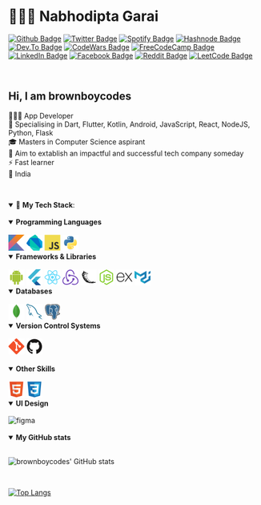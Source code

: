 # 👨🏽‍💻 Nabhodipta Garai

[![Github Badge](https://img.shields.io/badge/GitHub-100000?style=for-the-badge&logo=github&logoColor=white)](https://github.com/brownboycodes)
[![Twitter Badge](https://img.shields.io/badge/Twitter-1DA1F2?style=for-the-badge&logo=twitter&logoColor=white)](https://www.twitter.com/brownboycodes)
[![Spotify Badge](https://img.shields.io/badge/Spotify-1ED760?&style=for-the-badge&logo=spotify&logoColor=white)](https://open.spotify.com/user/xuasyfq18dyjd5cseboww227c)
[![Hashnode Badge](https://img.shields.io/badge/Hashnode-2962FF?style=for-the-badge&logo=hashnode&logoColor=white)](https://brownboycodes.hashnode.dev/)
[![Dev.To Badge](https://img.shields.io/badge/dev.to-0A0A0A?style=for-the-badge&logo=dev.to&logoColor=white)](https://dev.to/brownboycodes)
[![CodeWars Badge](https://img.shields.io/badge/Codewars-B1361E?style=for-the-badge&logo=codewars&logoColor=grey)](https://www.codewars.com/users/brownboycodes)
[![FreeCodeCamp Badge](https://img.shields.io/badge/Freecodecamp-%23123.svg?&style=for-the-badge&logo=freecodecamp&logoColor=green)](https://www.freecodecamp.org/brownboycodes)
[![LinkedIn Badge](https://img.shields.io/badge/LinkedIn-0077B5?style=for-the-badge&logo=linkedin&logoColor=white)](https://www.linkedin.com/in/brownboycodes)
[![Facebook Badge](https://img.shields.io/badge/Facebook-%231877F2.svg?style=for-the-badge&logo=Facebook&logoColor=white)](https://www.facebook.com/brownboycodes)
[![Reddit Badge](https://img.shields.io/badge/Reddit-FF4500?style=for-the-badge&logo=reddit&logoColor=white)](https://www.reddit.com/user/brownboycodes/posts/)
[![LeetCode Badge](https://img.shields.io/badge/LeetCode-000000?style=for-the-badge&logo=LeetCode&logoColor=#d16c06)](https://leetcode.com/brownboycodes/)

<br>

<h2> Hi, I am brownboycodes </h2>


 👨🏽‍💻 App Developer  
 🔭 Specialising in Dart, Flutter, Kotlin, Android, JavaScript, React, NodeJS, Python, Flask  
 🎓 Masters in Computer Science aspirant  
 🎯 Aim to extablish an impactful and successful tech company someday  
 ⚡ Fast learner  
 🧭 India  


<br>
 
<a id="tech"></a>

<details open>
  <summary>🚀 
    <strong>My Tech Stack</strong>:
  </summary>
  
  <br>

 <details open>
  <summary>
    <strong>Programming Languages</strong> 
  </summary>

  <br>
<a style="text-decoration: none;" href="https://kotlinlang.org/"> 
   <img src="https://github.com/devicons/devicon/blob/00f02ef57fb7601fd1ddcc2fe6fe670fef3ae3e4/icons/kotlin/kotlin-original.svg" alt="kotlin" width="32" height="32" />
  </a>
<a style="text-decoration: none;" href="https://dart.dev/"> 
   <img src="https://github.com/devicons/devicon/blob/master/icons/dart/dart-original.svg" alt="dart" width="32" height="32" />
  </a>
  <a style="text-decoration: none;" href="https://developer.mozilla.org/en-US/docs/Web/JavaScript"> 
   <img src="https://raw.githubusercontent.com/devicons/devicon/master/icons/javascript/javascript-original.svg" alt="javascript" width="32" height="32" />
  </a>

  <a style="text-decoration: none;" href="https://www.python.org/"> 
   <img src="https://github.com/devicons/devicon/blob/00f02ef57fb7601fd1ddcc2fe6fe670fef3ae3e4/icons/python/python-original.svg" alt="python" width="32" height="32" />
  </a>


</details>

<details open>
 <summary>
    <strong> Frameworks & Libraries</strong> 
 </summary>

 <br>

<a style="text-decoration: none;" href="https://developer.android.com"> 
  <img src="https://github.com/devicons/devicon/blob/00f02ef57fb7601fd1ddcc2fe6fe670fef3ae3e4/icons/android/android-original.svg" alt="android" width="32" height="32"/>
 <a style="text-decoration: none;" href="https://flutter.dev/"> 
  <img src="https://github.com/devicons/devicon/blob/00f02ef57fb7601fd1ddcc2fe6fe670fef3ae3e4/icons/flutter/flutter-original.svg" alt="flutter" width="32" height="32"/>
 </a>
 <a style="text-decoration: none;" href="https://reactjs.org/"> 
  <img src="https://raw.githubusercontent.com/devicons/devicon/master/icons/react/react-original.svg" alt="react" width="32" height="32" />
 </a>

 <a style="text-decoration: none;" href="https://redux.js.org"> 
   <img src="https://raw.githubusercontent.com/devicons/devicon/master/icons/redux/redux-original.svg" alt="redux" width="32" height="32" />
 </a>
 <a style="text-decoration: none;" href="https://flask.palletsprojects.com/"> 
   <img src="https://github.com/devicons/devicon/blob/2ae2a900d2f041da66e950e4d48052658d850630/icons/flask/flask-original.svg" alt="flask" width="32" height="32" />
 </a>
 <a style="text-decoration:none" href="https://nodejs.org"> 
    <img src="https://github.com/devicons/devicon/blob/00f02ef57fb7601fd1ddcc2fe6fe670fef3ae3e4/icons/nodejs/nodejs-original.svg" alt="nodejs" width="32" height="32" />
 </a>
 <a style="text-decoration: none;" href="https://expressjs.com"> 
    <img src="https://github.com/devicons/devicon/blob/00f02ef57fb7601fd1ddcc2fe6fe670fef3ae3e4/icons/express/express-original.svg" alt="express" width="32" height="32" />
 </a> 
  <a style="text-decoration: none;" href="https://material-ui.com/"> 
   <img src="https://github.com/devicons/devicon/blob/00f02ef57fb7601fd1ddcc2fe6fe670fef3ae3e4/icons/materialui/materialui-original.svg" alt="material-ui" width="32" height="32" /></a>
</details>

 
 <details open>
 <summary>
    <strong>Databases</strong> 
 </summary>

 <br>

<a style="text-decoration:none" href="https://www.mongodb.com/"> 
   <img src="https://raw.githubusercontent.com/devicons/devicon/master/icons/mongodb/mongodb-original.svg" alt="mongodb" width="32" height="32" />
 </a>
 <a style="text-decoration:none" href="https://www.mysql.com/"> 
    <img src="https://raw.githubusercontent.com/devicons/devicon/master/icons/mysql/mysql-original.svg" alt="mysql" width="32" height="32" />
 </a>
 <a style="text-decoration:none" href="https://www.postgresql.org/">
    <img src="https://github.com/devicons/devicon/blob/00f02ef57fb7601fd1ddcc2fe6fe670fef3ae3e4/icons/postgresql/postgresql-original.svg" alt="postgresql" width="32" height="32" />
 </a>

</details>
  

<details open>
  <summary>
   <strong> Version Control Systems</strong> 
  </summary>

<br>

 <a style="text-decoration: none;" href="https://git-scm.com"> 
    <img src="https://raw.githubusercontent.com/devicons/devicon/master/icons/git/git-original.svg" alt="git" width="32" height="32" />
 </a>
 <a style="text-decoration: none;" href="https://github.com/"> 
    <img src="https://raw.githubusercontent.com/devicons/devicon/master/icons/github/github-original.svg" alt="github" width="32" height="32" />
 </a>
 </a>
</details>

<br>

<details open>
  <summary>
   <strong> Other Skills</strong> 
 </summary>
  
 <br>

<a style="text-decoration: none;" href="https://www.w3.org/html/"> 
   <img src="https://raw.githubusercontent.com/devicons/devicon/master/icons/html5/html5-original.svg" alt="html5" width="32" height="32" />
 </a>
 <a style="text-decoration: none;" href="https://www.w3schools.com/css/"> 
   <img src="https://raw.githubusercontent.com/devicons/devicon/master/icons/css3/css3-original.svg" alt="css3" width="32" height="32" />
 </a>
</details>
 
 <details open>
  <summary>
  <strong>UI Design</strong> 
 </summary>

 <br>

 <a style="text-decoration: none;" href="https://www.figma.com/"> 
  <img src="https://www.vectorlogo.zone/logos/figma/figma-icon.svg" alt="figma" width="32" height="32" />
 </a>
</details>

</details>

<br>

 <details open>
  <summary>
    <strong>My GitHub stats</strong> 
  </summary>
 <br>
 
![brownboycodes' GitHub stats](https://github-readme-stats.vercel.app/api?username=brownboycodes&count_private=true&show_icons=true&theme=default)

<br>
 
 [![Top Langs](https://github-readme-stats.vercel.app/api/top-langs/?username=brownboycodes&langs_count=10&hide=html,css,ejs)](https://github.com/anuraghazra/github-readme-stats)

 <br>
</details>
